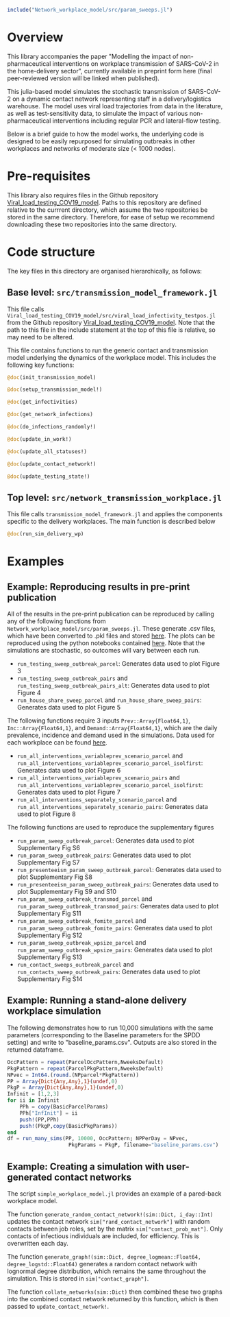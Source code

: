 ```julia
include("Network_workplace_model/src/param_sweeps.jl")
```

# Overview

This library accompanies the paper "Modelling the impact of non-pharmaceutical interventions on workplace transmission of SARS-CoV-2 in the home-delivery sector", currently available in preprint form here (final peer-reviewed version will be linked when published).

This julia-based model simulates the stochastic transmission of SARS-CoV-2 on a dynamic contact network representing staff in a delivery/logistics warehouse. The model uses viral load trajectories from data in the literature, as well as test-sensitivity data, to simulate the impact of various non-pharmaceutical interventions including regular PCR and lateral-flow testing. 

Below is a brief guide to how the model works, the underlying code is designed to be easily repurposed for simulating outbreaks in other workplaces and networks of moderate size (< 1000 nodes).

# Pre-requisites

This library also requires files in the Github repository <a href="https://github.com/CarlWhitfield/Viral_load_testing_COV19_model">Viral_load_testing_COV19_model</a>. Paths to this repository are defined relative to the currrent directory, which assume the two repositories be stored in the same directory. Therefore, for ease of setup we recommend downloading these two repositories into the same directory.

# Code structure

The key files in this directory are organised hierarchically, as follows:

## Base level: `src/transmission_model_framework.jl`

This file calls `Viral_load_testing_COV19_model/src/viral_load_infectivity_testpos.jl` from the Github repository <a href="https://github.com/CarlWhitfield/Viral_load_testing_COV19_model">Viral_load_testing_COV19_model</a>. Note that the path to this file in the include statement at the top of this file is relative, so may need to be altered.

This file contains functions to run the generic contact and transmission model underlying the dynamics of the workplace model. This includes the following key functions:


```julia
@doc(init_transmission_model)
```


```julia
@doc(setup_transmission_model!)
```


```julia
@doc(get_infectivities)
```


```julia
@doc(get_network_infections)
```


```julia
@doc(do_infections_randomly!)
```


```julia
@doc(update_in_work!)
```


```julia
@doc(update_all_statuses!)
```


```julia
@doc(update_contact_network!)
```


```julia
@doc(update_testing_state!)
```

## Top level: `src/network_transmission_workplace.jl`

This file calls `transmission_model_framework.jl` and applies the components specific to the delivery workplaces. The main function is described below



```julia
@doc(run_sim_delivery_wp)
```

# Examples

## Example: Reproducing results in pre-print publication

All of the results in the pre-print publication can be reproduced by calling any of the following functions from `Network_workplace_model/src/param_sweeps.jl`. These generate .csv files, which have been converted to .pkl files and stored <a href="">here</a>. The plots can be reproduced using the python notebooks contained <a href="">here</a>. Note that the simulations are stochastic, so outcomes will vary between each run. 

- `run_testing_sweep_outbreak_parcel`: Generates data used to plot Figure 3
- `run_testing_sweep_outbreak_pairs` and `run_testing_sweep_outbreak_pairs_alt`: Generates data used to plot Figure 4
- `run_house_share_sweep_parcel` and `run_house_share_sweep_pairs`: Generates data used to plot Figure 5

The following functions require 3 inputs `Prev::Array{Float64,1}`, `Inc::Array{Float64,1}`, and `Demand::Array{Float64,1}`, which are the daily prevalence, incidence and demand used in the simulations. Data used for each workplace can be found <a href="">here</a>.

- `run_all_interventions_variableprev_scenario_parcel` and `run_all_interventions_variableprev_scenario_parcel_isolfirst`: Generates data used to plot Figure 6
- `run_all_interventions_variableprev_scenario_pairs` and `run_all_interventions_variableprev_scenario_parcel_isolfirst`: Generates data used to plot Figure 7
- `run_all_interventions_separately_scenario_parcel` and `run_all_interventions_separately_scenario_pairs`: Generates data used to plot Figure 8


The following functions are used to reproduce the supplementary figures
- `run_param_sweep_outbreak_parcel`: Generates data used to plot Supplementary Fig S6
- `run_param_sweep_outbreak_pairs`: Generates data used to plot Supplementary Fig S7
- `run_presenteeism_param_sweep_outbreak_parcel`: Generates data used to plot Supplementary Fig S8
- `run_presenteeism_param_sweep_outbreak_pairs`: Generates data used to plot Supplementary Fig S9 and S10
- `run_param_sweep_outbreak_transmod_parcel` and `run_param_sweep_outbreak_transmod_pairs`: Generates data used to plot Supplementary Fig S11
- `run_param_sweep_outbreak_fomite_parcel` and `run_param_sweep_outbreak_fomite_pairs`: Generates data used to plot Supplementary Fig S12
- `run_param_sweep_outbreak_wpsize_parcel` and `run_param_sweep_outbreak_wpsize_pairs`: Generates data used to plot Supplementary Fig S13
- `run_contact_sweeps_outbreak_parcel` and `run_contacts_sweep_outbreak_pairs`: Generates data used to plot Supplementary Fig S14


## Example: Running a stand-alone delivery workplace simulation

The following demonstrates how to run 10,000 simulations with the same parameters (corresponding to the Baseline parameters for the SPDD setting) and write to "baseline_params.csv". Outputs are also stored in the returned dataframe.


```julia
OccPattern = repeat(ParcelOccPattern,NweeksDefault)
PkgPattern = repeat(ParcelPkgPattern,NweeksDefault)
NPvec = Int64.(round.(NPparcel*PkgPattern))
PP = Array{Dict{Any,Any},1}(undef,0)
PkgP = Array{Dict{Any,Any},1}(undef,0)
Infinit = [1,2,3]
for ii in Infinit
    PPh = copy(BasicParcelParams)
    PPh["InfInit"] = ii
    push!(PP,PPh)
    push!(PkgP,copy(BasicPkgParams))
end
df = run_many_sims(PP, 10000, OccPattern; NPPerDay = NPvec,
                    PkgParams = PkgP, filename="baseline_params.csv")
```

## Example: Creating a simulation with user-generated contact networks

The script `simple_workplace_model.jl` provides an example of a pared-back workplace model. 

The function `generate_random_contact_network!(sim::Dict, i_day::Int)` updates the contact network `sim["rand_contact_network"]` with random contacts between job roles, set by the matrix `sim["contact_prob_mat"]`. Only contacts of infectious individuals are included, for efficiency. This is overwritten each day.

The function `generate_graph!(sim::Dict, degree_logmean::Float64, degree_logstd::Float64)` generates a random contact network with lognormal degree distribution, which remains the same throughout the simulation. This is stored in `sim["contact_graph"]`.

The function `collate_networks(sim::Dict)` then combined these two graphs into the combined contact network returned by this function, which is then passed to `update_contact_network!`. 


